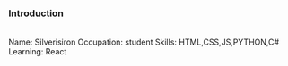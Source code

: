 ### Introduction
<br>
Name: Silverisiron
Occupation: student
Skills: HTML,CSS,JS,PYTHON,C#
Learning: React


